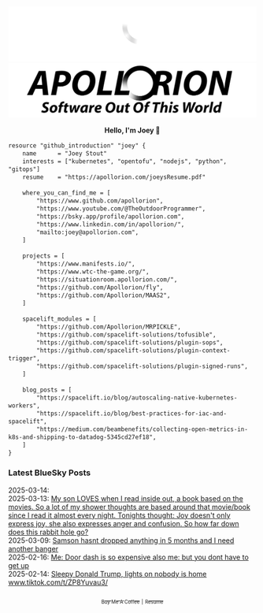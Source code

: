 ![Personal Website](https://raw.githubusercontent.com/Apollorion/apollorion/main/logos/new-large-white-transparent.png#gh-dark-mode-only)![Personal Website](https://raw.githubusercontent.com/Apollorion/apollorion/main/logos/new-large-black-transparent.png#gh-light-mode-only)

<p align="center">
    <b>Hello, I'm Joey 👋</b>
</p>

```hcl
resource "github_introduction" "joey" {
    name      = "Joey Stout"
    interests = ["kubernetes", "opentofu", "nodejs", "python", "gitops"]
    resume    = "https://apollorion.com/joeysResume.pdf"

    where_you_can_find_me = [
        "https://www.github.com/apollorion",
        "https://www.youtube.com/@TheOutdoorProgrammer",
        "https://bsky.app/profile/apollorion.com",
        "https://www.linkedin.com/in/apollorion/",
        "mailto:joey@apollorion.com",
    ]

    projects = [
        "https://www.manifests.io/",
        "https://www.wtc-the-game.org/",
        "https://situationroom.apollorion.com/",
        "https://github.com/Apollorion/fly",
        "https://github.com/Apollorion/MAAS2",
    ]

    spacelift_modules = [
        "https://github.com/Apollorion/MRPICKLE",
        "https://github.com/spacelift-solutions/tofusible",
        "https://github.com/spacelift-solutions/plugin-sops",
        "https://github.com/spacelift-solutions/plugin-context-trigger",
        "https://github.com/spacelift-solutions/plugin-signed-runs",
    ]

    blog_posts = [
        "https://spacelift.io/blog/autoscaling-native-kubernetes-workers",
        "https://spacelift.io/blog/best-practices-for-iac-and-spacelift",
        "https://medium.com/beambenefits/collecting-open-metrics-in-k8s-and-shipping-to-datadog-5345cd27ef18",
    ]
}
```

### Latest BlueSky Posts
2025-03-14: [ ](https://bsky.app/profile/apollorion.com/post/3lkcftoados2b)  
2025-03-13: [My son LOVES when I read inside out, a book based on the movies. So a lot of my shower thoughts are based around that movie/book since I read it almost every night.  Tonights thought: Joy doesn't only express joy, she also expresses anger and confusion. So how far down does this rabbit hole go? ](https://bsky.app/profile/apollorion.com/post/3lk7t6x7onk2w)  
2025-03-09: [Samson hasnt dropped anything in 5 months and I need another banger ](https://bsky.app/profile/apollorion.com/post/3ljw24fc4w22u)  
2025-02-16: [Me: Door dash is so expensive also me: but you dont have to get up ](https://bsky.app/profile/apollorion.com/post/3lid4mg6egs2j)  
2025-02-14: [Sleepy Donald Trump, lights on nobody is home www.tiktok.com/t/ZP8Yuvau3/ ](https://bsky.app/profile/apollorion.com/post/3li6adlskic2e)  


<p align="center">
    <a href="https://www.buymeacoffee.com/apollorion"><sub><sub>Buy Me A Coffee</sub></sub></a> <sub><sub>|</sub></sub> <a href="https://apollorion.com/joeysResume.pdf"><sub><sub>Resume</sub></sub></a>
</p>
